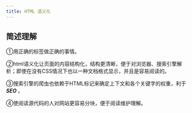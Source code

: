 ```yaml
---
title: HTML 语义化
---
```


## 简述理解

①用正确的标签做正确的事情。

②html语义化让页面的内容结构化，结构更清晰，便于对浏览器、搜索引擎解析；即使在没有CSS情况下也以一种文档格式显示，并且是容易阅读的。

③搜索引擎的爬虫也依赖于HTML标记来确定上下文和各个关键字的权重，利于 ***SEO*** 。

④使阅读源代码的人对网站更容易分块，便于阅读维护理解。